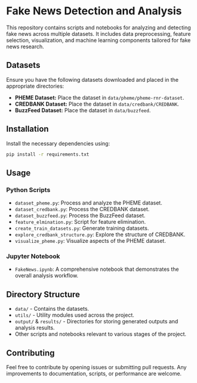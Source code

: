 # Fake News Detection and Analysis

This repository contains scripts and notebooks for analyzing and detecting fake news across multiple datasets. It includes data preprocessing, feature selection, visualization, and machine learning components tailored for fake news research.

## Datasets

Ensure you have the following datasets downloaded and placed in the appropriate directories:
- **PHEME Dataset:** Place the dataset in `data/pheme/pheme-rnr-dataset`.
- **CREDBANK Dataset:** Place the dataset in `data/credbank/CREDBANK`.
- **BuzzFeed Dataset:** Place the dataset in `data/buzzfeed`.

## Installation

Install the necessary dependencies using:

```bash
pip install -r requirements.txt
```

## Usage

### Python Scripts
- `dataset_pheme.py`: Process and analyze the PHEME dataset.
- `dataset_credbank.py`: Process the CREDBANK dataset.
- `dataset_buzzfeed.py`: Process the BuzzFeed dataset.
- `feature_elmination.py`: Script for feature elimination.
- `create_train_datasets.py`: Generate training datasets.
- `explore_credbank_structure.py`: Explore the structure of CREDBANK.
- `visualize_pheme.py`: Visualize aspects of the PHEME dataset.

### Jupyter Notebook
- `FakeNews.ipynb`: A comprehensive notebook that demonstrates the overall analysis workflow.

## Directory Structure

- `data/` - Contains the datasets.
- `utils/` - Utility modules used across the project.
- `output/` & `results/` - Directories for storing generated outputs and analysis results.
- Other scripts and notebooks relevant to various stages of the project.

## Contributing

Feel free to contribute by opening issues or submitting pull requests. Any improvements to documentation, scripts, or performance are welcome.
